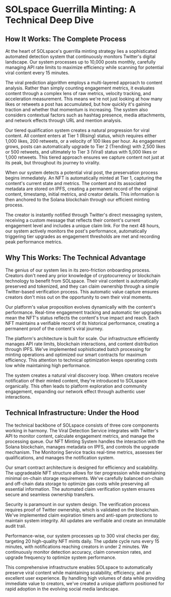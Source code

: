 # SOLspace Guerrilla Minting: A Technical Deep Dive

## How It Works: The Complete Process

At the heart of SOLspace's guerrilla minting strategy lies a sophisticated automated detection system that continuously monitors Twitter's digital landscape. Our system processes up to 10,000 posts monthly, carefully managing API rate limits to maximize efficiency while scanning for potential viral content every 15 minutes.

The viral prediction algorithm employs a multi-layered approach to content analysis. Rather than simply counting engagement metrics, it evaluates content through a complex lens of raw metrics, velocity tracking, and acceleration measurement. This means we're not just looking at how many likes or retweets a post has accumulated, but how quickly it's gaining traction and whether that momentum is increasing. The system also considers contextual factors such as hashtag presence, media attachments, and network effects through URL and mention analysis.

Our tiered qualification system creates a natural progression for viral content. All content enters at Tier 1 (Rising) status, which requires either 1,000 likes, 200 retweets, or a velocity of 100 likes per hour. As engagement grows, posts can automatically upgrade to Tier 2 (Trending) with 2,500 likes or 500 retweets, and ultimately to Tier 3 (Viral) status with 5,000 likes or 1,000 retweets. This tiered approach ensures we capture content not just at its peak, but throughout its journey to virality.

When our system detects a potential viral post, the preservation process begins immediately. An NFT is automatically minted at Tier 1, capturing the content's current state and metrics. The content and its associated metadata are stored on IPFS, creating a permanent record of the original content, timestamp, initial metrics, and creator details. This information is then anchored to the Solana blockchain through our efficient minting process.

The creator is instantly notified through Twitter's direct messaging system, receiving a custom message that reflects their content's current engagement level and includes a unique claim link. For the next 48 hours, our system actively monitors the post's performance, automatically triggering tier upgrades as engagement thresholds are met and recording peak performance metrics.

## Why This Works: The Technical Advantage

The genius of our system lies in its zero-friction onboarding process. Creators don't need any prior knowledge of cryptocurrency or blockchain technology to benefit from SOLspace. Their viral content is automatically preserved and tokenized, and they can claim ownership through a simple Twitter-based verification process. This automatic value capture ensures creators don't miss out on the opportunity to own their viral moments.

Our platform's value proposition evolves dynamically with the content's performance. Real-time engagement tracking and automatic tier upgrades mean the NFT's status reflects the content's true impact and reach. Each NFT maintains a verifiable record of its historical performance, creating a permanent proof of the content's viral journey.

The platform's architecture is built for scale. Our infrastructure efficiently manages API rate limits, blockchain interactions, and content distribution through IPFS. We've implemented sophisticated batch processing for minting operations and optimized our smart contracts for maximum efficiency. This attention to technical optimization keeps operating costs low while maintaining high performance.

The system creates a natural viral discovery loop. When creators receive notification of their minted content, they're introduced to SOLspace organically. This often leads to platform exploration and community engagement, expanding our network effect through authentic user interactions.

## Technical Infrastructure: Under the Hood

The technical backbone of SOLspace consists of three core components working in harmony. The Viral Detection Service integrates with Twitter's API to monitor content, calculate engagement metrics, and manage the processing queue. Our NFT Minting System handles the interaction with the Solana blockchain, manages metadata on IPFS, and controls the upgrade mechanism. The Monitoring Service tracks real-time metrics, assesses tier qualifications, and manages the notification system.

Our smart contract architecture is designed for efficiency and scalability. The upgradeable NFT structure allows for tier progression while maintaining minimal on-chain storage requirements. We've carefully balanced on-chain and off-chain data storage to optimize gas costs while preserving all essential information. The automated claim verification system ensures secure and seamless ownership transfers.

Security is paramount in our system design. The verification process requires proof of Twitter ownership, which is validated on the blockchain. We've implemented claim expiration timers and anti-spam protections to maintain system integrity. All updates are verifiable and create an immutable audit trail.

Performance-wise, our system processes up to 300 viral checks per day, targeting 20 high-quality NFT mints daily. The update cycle runs every 15 minutes, with notifications reaching creators in under 2 minutes. We continuously monitor detection accuracy, claim conversion rates, and upgrade frequency to optimize system performance.

This comprehensive infrastructure enables SOLspace to automatically preserve viral content while maintaining scalability, efficiency, and an excellent user experience. By handling high volumes of data while providing immediate value to creators, we've created a unique platform positioned for rapid adoption in the evolving social media landscape.
